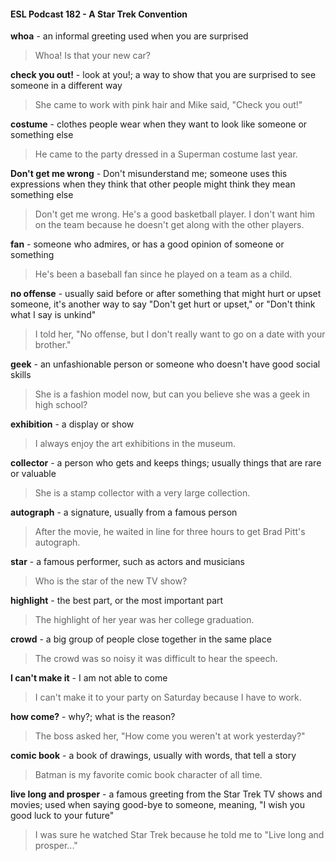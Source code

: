 #### ESL Podcast 182 - A Star Trek Convention

**whoa** - an informal greeting used when you are surprised

> Whoa! Is that your new car?

**check you out!** - look at you!; a way to show that you are surprised to see
someone in a different way

> She came to work with pink hair and Mike said, "Check you out!"

**costume** - clothes people wear when they want to look like someone or
something else

> He came to the party dressed in a Superman costume last year.

**Don't get me wrong** - Don't misunderstand me; someone uses this expressions
when they think that other people might think they mean something else

> Don't get me wrong. He's a good basketball player. I don't want him on the
team because he doesn't get along with the other players.

**fan** - someone who admires, or has a good opinion of someone or something

> He's been a baseball fan since he played on a team as a child.

**no offense** - usually said before or after something that might hurt or upset
someone, it's another way to say "Don't get hurt or upset," or "Don't think what I
say is unkind"

> I told her, "No offense, but I don't really want to go on a date with your brother."

**geek** - an unfashionable person or someone who doesn't have good social skills

> She is a fashion model now, but can you believe she was a geek in high
school?

**exhibition** - a display or show

> I always enjoy the art exhibitions in the museum.

**collector** - a person who gets and keeps things; usually things that are rare or
valuable

> She is a stamp collector with a very large collection.

**autograph** - a signature, usually from a famous person

> After the movie, he waited in line for three hours to get Brad Pitt's autograph.

**star** - a famous performer, such as actors and musicians

> Who is the star of the new TV show?

**highlight** - the best part, or the most important part

> The highlight of her year was her college graduation.

**crowd** - a big group of people close together in the same place

> The crowd was so noisy it was difficult to hear the speech.

**I can't make it** - I am not able to come

> I can't make it to your party on Saturday because I have to work.

**how come?** - why?; what is the reason?

> The boss asked her, "How come you weren't at work yesterday?"

**comic book** - a book of drawings, usually with words, that tell a story

> Batman is my favorite comic book character of all time.

**live long and prosper** - a famous greeting from the Star Trek TV shows and
movies; used when saying good-bye to someone, meaning, "I wish you good luck
to your future"

> I was sure he watched Star Trek because he told me to "Live long and
prosper..."

